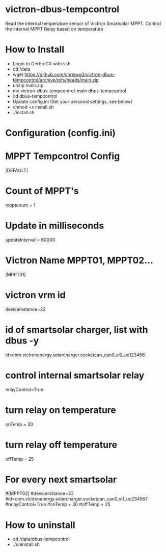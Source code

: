 # victron-dbus-tempcontrol
Read the internal temperature sensor of Victron Smartsolar MPPT. Control  the internal MPPT Relay based on temperature

# How to Install

- Login to Cerbo GX with ssh
- cd /data
- wget https://github.com/chriswg3/victron-dbus-tempcontrol/archive/refs/heads/main.zip
- unzip main.zip
- mv victron-dbus-tempcontrol-main dbus-tempcontrol
- cd dbus-tempcontrol
- Update config.ini (Set your personal settings, see below)
- chmod +x install.sh
- ./install.sh




# Configuration (config.ini)

# MPPT Tempcontrol Config
[DEFAULT]
# Count of MPPT's
mpptcount = 1
# Update in milliseconds
updateInterval = 60000

# Victron Name MPPT01, MPPT02...
[MPPT01]
# victron vrm id
deviceinstance=22
# id of smartsolar charger, list with dbus -y
id=com.victronenergy.solarcharger.socketcan_can0_vi0_uc123456
# control internal smartsolar relay
relayControl=True
# turn relay on temperature
onTemp = 30
# turn relay off temperature
offTemp = 25

# For every next smartsolar

#[MPPT02]
#deviceinstance=23
#id=com.victronenergy.solarcharger.socketcan_can0_vi1_uc234567
#relayControl=True
#onTemp = 30
#offTemp = 25

# How to uninstall

- cd /data/dbus-tempcontrol
- ./uninstall.sh
